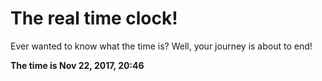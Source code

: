 # The real time clock!

Ever wanted to know what the time is? Well, your journey is about to end!

**The time is Nov 22, 2017, 20:46**